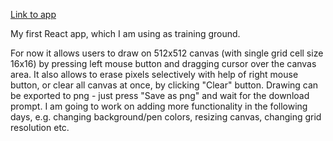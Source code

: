 [Link to app](https://pixel-canvas-virid.vercel.app/)

My first React app, which I am using as training ground.

For now it allows users to draw on 512x512 canvas (with single grid cell size 16x16) by pressing left mouse button and dragging cursor over the canvas area. It also allows to erase pixels selectively with help of right mouse button, or clear all canvas at once, by clicking "Clear" button. Drawing can be exported to png - just press "Save as png" and wait for the download prompt.
I am going to work on adding more functionality in the following days, e.g. changing background/pen colors, resizing canvas, changing grid resolution etc.
